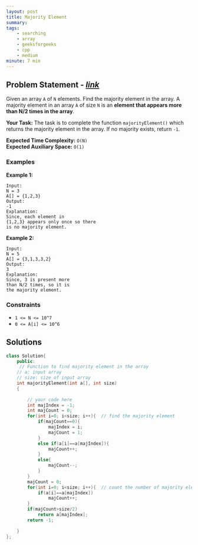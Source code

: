 ```yaml
---
layout: post
title: Majority Element
summary:
tags:
    - searching
    - array
    - geeksforgeeks
    - cpp
    - medium
minute: 7 min
---
```


## Problem Statement - [*link*](https://practice.geeksforgeeks.org/problems/majority-element-1587115620/1#)  

Given an array `A` of `N` elements. Find the majority element in the array. A majority element in an array `A` of size `N` is an **element that appears more than N/2 times in the array**.

**Your Task:** 
The task is to complete the function `majorityElement()` which returns the majority element in the array. If no majority exists, return `-1`.

**Expected Time Complexity:** `O(N)`  
**Expected Auxiliary Space:** `O(1)`

### Examples

**Example 1:**   
```
Input:
N = 3 
A[] = {1,2,3} 
Output:
-1
Explanation:
Since, each element in 
{1,2,3} appears only once so there 
is no majority element.
```

**Example 2:**   
```
Input:
N = 5 
A[] = {3,1,3,3,2} 
Output:
3
Explanation:
Since, 3 is present more
than N/2 times, so it is 
the majority element.

```

### Constraints

+ `1 <= N <= 10^7`
+ `0 <= A[i] <= 10^6`

## Solutions

```cpp
class Solution{
    public:
     // Function to find majority element in the array
    // a: input array
    // size: size of input array
    int majorityElement(int a[], int size)
    {
        
        // your code here
        int majIndex = -1;
        int majCount = 0;
        for(int i=0; i<size; i++){  // find the majority element
            if(majCount==0){
                majIndex = i;
                majCount = 1;
            }
            else if(a[i]==a[majIndex]){
                majCount++;
            }
            else{
                majCount--;
            }
        }
        majCount = 0;
        for(int i=0; i<size; i++){  // count the number of majority element
            if(a[i]==a[majIndex])
                majCount++;
        }
        if(majCount>size/2)
            return a[majIndex];
        return -1;
        
    }
};
```

